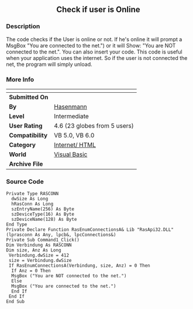 ﻿<div align="center">

## Check if user is Online


</div>

### Description

The code checks if the User is online or not. If he's online it will prompt a MsgBox "You are connected to the net.") or it will Show: "You are NOT connected to the net.". You can also insert your code. This code is useful when your application uses the internet. So if the user is not connected the net, the program will simply unload.
 
### More Info
 


<span>             |<span>
---                |---
**Submitted On**   |
**By**             |[Hasenmann](https://github.com/Planet-Source-Code/PSCIndex/blob/master/ByAuthor/hasenmann.md)
**Level**          |Intermediate
**User Rating**    |4.6 (23 globes from 5 users)
**Compatibility**  |VB 5\.0, VB 6\.0
**Category**       |[Internet/ HTML](https://github.com/Planet-Source-Code/PSCIndex/blob/master/ByCategory/internet-html__1-34.md)
**World**          |[Visual Basic](https://github.com/Planet-Source-Code/PSCIndex/blob/master/ByWorld/visual-basic.md)
**Archive File**   |[](https://github.com/Planet-Source-Code/hasenmann-check-if-user-is-online__1-7175/archive/master.zip)





### Source Code

```
Private Type RASCONN
  dwSize As Long
  hRasConn As Long
  szEntryName(256) As Byte
  szDeviceType(16) As Byte
  szDeviceName(128) As Byte
End Type
Private Declare Function RasEnumConnectionsA& Lib "RasApi32.DLL" (lprasconn As Any, lpcb&, lpcConnections&)
Private Sub Command1_Click()
Dim Verbindung As RASCONN
Dim size, Anz As Long
 Verbindung.dwSize = 412
 size = Verbindung.dwSize
 If RasEnumConnectionsA(Verbindung, size, Anz) = 0 Then
  If Anz = 0 Then
  MsgBox ("You are NOT connected to the net.")
  Else
  MsgBox ("You are connected to the net.")
  End If
 End If
End Sub
```


